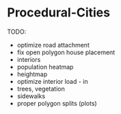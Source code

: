 # Procedural-Cities
TODO:
* optimize road attachment
* fix open polygon house placement
* interiors
* population heatmap
* heightmap
* optimize interior load - in
* trees, vegetation
* sidewalks
* proper polygon splits (plots)
